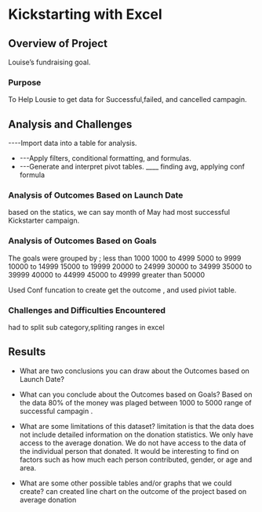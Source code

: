 # Kickstarting with Excel

## Overview of Project
Louise’s fundraising goal.
### Purpose
To Help Lousie to get data for Successful,failed, and cancelled campagin.

## Analysis and Challenges
----Import data into a table for analysis.
- ---Apply filters, conditional formatting, and formulas.
- ---Generate and interpret pivot tables.
____ finding avg, applying conf formula 

### Analysis of Outcomes Based on Launch Date
based on the statics, we can say month of May had most successful Kickstarter campaign. 

### Analysis of Outcomes Based on Goals
The goals were grouped by ;
less than 1000
1000 to 4999
5000 to 9999
10000 to 14999
15000 to 19999
20000 to 24999
30000 to 34999
35000 to 39999
40000 to 44999
45000 to 49999
greater than 50000

Used Conf funcation to create get the outcome , and used piviot table.
### Challenges and Difficulties Encountered
had to split sub category,spliting ranges in excel

## Results

- What are two conclusions you can draw about the Outcomes based on Launch Date?

- What can you conclude about the Outcomes based on Goals?
Based on the data 80% of the money was plaged between 1000 to 5000 range of successful campagin . 

- What are some limitations of this dataset?
 limitation is that the data does not include detailed information on the donation statistics. We only have access to the average donation. We do not have access to the data of the individual person that donated. It would be interesting to find on factors such as how much each person contributed, gender, or age and area.

- What are some other possible tables and/or graphs that we could create?
can created line chart on the outcome of the project based on average donation
